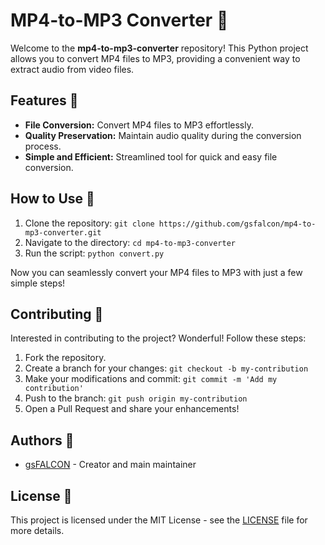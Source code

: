 # MP4-to-MP3 Converter 🎵

Welcome to the **mp4-to-mp3-converter** repository! This Python project allows you to convert MP4 files to MP3, providing a convenient way to extract audio from video files.

## Features 🚀

- **File Conversion:** Convert MP4 files to MP3 effortlessly.
- **Quality Preservation:** Maintain audio quality during the conversion process.
- **Simple and Efficient:** Streamlined tool for quick and easy file conversion.

## How to Use 🤖

1. Clone the repository: `git clone https://github.com/gsfalcon/mp4-to-mp3-converter.git`
2. Navigate to the directory: `cd mp4-to-mp3-converter`
3. Run the script: `python convert.py`

Now you can seamlessly convert your MP4 files to MP3 with just a few simple steps!

## Contributing 🤝

Interested in contributing to the project? Wonderful! Follow these steps:

1. Fork the repository.
2. Create a branch for your changes: `git checkout -b my-contribution`
3. Make your modifications and commit: `git commit -m 'Add my contribution'`
4. Push to the branch: `git push origin my-contribution`
5. Open a Pull Request and share your enhancements!

## Authors 🌟

- [gsFALCON](https://github.com/gsfalcon) - Creator and main maintainer

## License 📝

This project is licensed under the MIT License - see the [LICENSE](LICENSE) file for more details.

